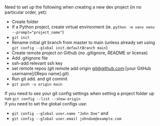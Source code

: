 Need to set up the following when creating a new dev project (in no particular order, yet):

- Create folder
- If a Python project, create virtual environment (ie. `python -m venv venv --prompt="project_name"`)
- `git init`
- Rename initial git branch from master to main (unless already set using `git config --global init.defaultBranch main`)
- Create remote project on Github (no .gitignore, README or license)
- Add .gitignore file
- ssh-add relevant ssh key
- set remote repos (git remote add origin git@github.com:[your GitHub username]/[Repo name].git)
- Run git add. and git commit
- `git push -u origin main`

If you need to see your git config settings when setting a project folder up run `git config --list --show-origin`  
If you need to set the global configs use:
- `git config --global user.name "John Doe"` and 
- `git config --global user.email johndoe@example.com`
